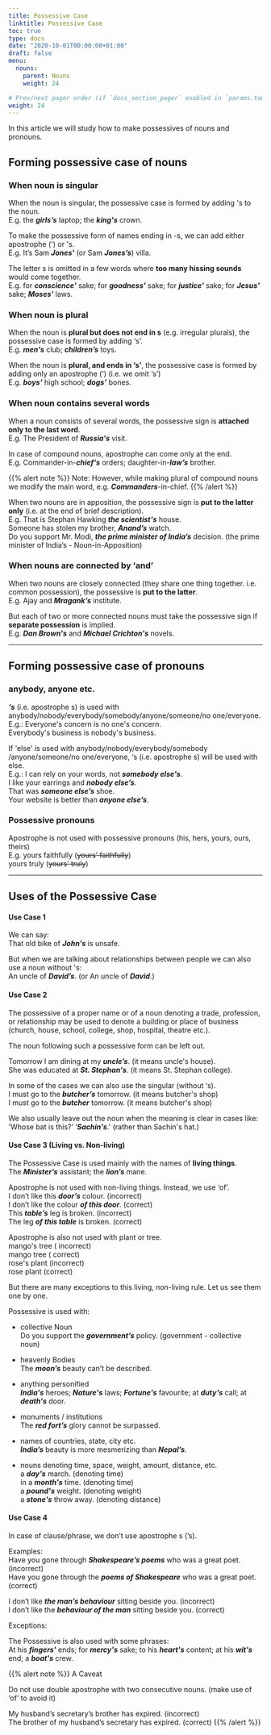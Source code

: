 ```yaml
---
title: Possessive Case
linktitle: Possessive Case
toc: true
type: docs
date: "2020-10-01T00:00:00+01:00"
draft: false
menu:
  nouns:
    parent: Nouns
    weight: 24

# Prev/next pager order (if `docs_section_pager` enabled in `params.toml`)
weight: 24
---
```


In this article we will study how to make possessives of nouns and pronouns.

##  Forming possessive case of nouns

### When noun is singular

When the noun is singular, the possessive case is formed by adding 's to the noun. <br>
E.g. the ***girls’s*** laptop; the ***king's*** crown. 

To make the possessive form of names ending in -s, we can add either apostrophe (') or 's. <br>
E.g. It’s Sam ***Jones'*** (or Sam ***Jones’s***) villa.

The letter s is omitted in a few words where <strong>too many hissing sounds</strong> would come together. <br>
E.g. for ***conscience'*** sake; for ***goodness'*** sake; for ***justice'*** sake; for ***Jesus'*** sake; ***Moses'*** laws.

### When noun is plural

When the noun is <strong>plural but does not end in s</strong> (e.g. irregular plurals), the possessive case is formed by adding ‘s’. <br>
E.g. ***men's*** club; ***children’s*** toys. 

When the noun is <strong>plural, and ends in ‘s’</strong>, the possessive case is formed by adding only an apostrophe (‘) (i.e. we omit ‘s’) <br>
E.g. ***boys’*** high school; ***dogs’*** bones.

### When noun contains several words

When a noun consists of several words, the possessive sign is <strong>attached only to the last word</strong>. <br>
E.g. The President of ***Russia's*** visit. 

In case of compound nouns, apostrophe can come only at the end. <br>
E.g. Commander-in-***chief's*** orders; daughter-in-***law’s*** brother. 

{{% alert note %}}
Note: However, while making plural of compound nouns we modify the main word, e.g. ***Commanders***-in-chief.
{{% /alert %}}

When two nouns are in apposition, the possessive sign is <strong>put to the latter only</strong> (i.e. at the end of brief description). <br>
E.g. That is Stephan Hawking ***the scientist's*** house. <br>
Someone has stolen my brother, ***Anand’s*** watch. <br>
Do you support Mr. Modi, ***the prime minister of India’s*** decision. (the prime minister of India’s - Noun-in-Apposition) <br>

### When nouns are connected by ‘and’

When two nouns are closely connected (they share one thing together. i.e. common possession), the possessive is <strong>put to the latter</strong>. <br>
E.g. Ajay and ***Mragank’s*** institute. 

But each of two or more connected nouns must take the possessive sign if <strong>separate possession</strong> is implied. <br>
E.g. ***Dan Brown's*** and ***Michael Crichton's*** novels. 

<hr>

##  Forming possessive case of pronouns

### anybody, anyone etc.

***‘s*** (i.e. apostrophe s) is used with anybody/nobody/everybody/somebody/anyone/someone/no one/everyone.<br>
E.g.: Everyone's concern is no one's concern.<br>
Everybody's business is nobody's business.<br>

If 'else' is used with anybody/nobody/everybody/somebody /anyone/someone/no one/everyone, ‘s (i.e. apostrophe s) will be used with else.<br>
E.g.: I can rely on your words, not ***somebody else's***.<br>
I like your earrings and ***nobody else’s***.<br>
That was ***someone else’s*** shoe.<br>
Your website is better than ***anyone else’s***.<br>

### Possessive pronouns

Apostrophe is not used with possessive pronouns (his, hers, yours, ours, theirs) <br>
E.g. yours faithfully (<s>yours’ faithfully</s>)  <br>
yours truly (<s>yours’ truly</s>) <br>

<hr>

## Uses of the Possessive Case 

#### Use Case 1

We can say: <br>
That old bike of ***John's*** is unsafe. <br>

But when we are talking about relationships between people we can also use a noun without 's: <br>
An uncle of ***David’s***. (or An uncle of ***David***.) <br>

#### Use Case 2

The possessive of a proper name or of a noun denoting a trade, profession, or relationship may be used to denote a building or place of business (church, house, school, college, shop, hospital, theatre etc.). 

The noun following such a possessive form can be left out.

Tomorrow I am dining at my ***uncle’s***. (it means uncle's house).  <br>
She was educated at ***St. Stephan's***.  (it means St. Stephan college). <br>

In some of the cases we can also use the singular (without ‘s). <br>
I must go to the ***butcher’s*** tomorrow. (it means butcher's shop)  <br>
I must go to the ***butcher*** tomorrow. (it means butcher's shop)  <br>

We also usually leave out the noun when the meaning is clear in cases like: <br>
'Whose bat is this?’ ‘***Sachin's***.' (rather than Sachin's hat.) <br>

#### Use Case 3 (Living vs. Non-living)

The Possessive Case is used mainly with the names of <strong>living things</strong>. <br>
The ***Minister’s*** assistant; the ***lion’s*** mane. <br>

Apostrophe is not used with non-living things. Instead, we use ‘of’.  <br>
I don’t like this ***door’s*** colour. (incorrect)<br>
I don’t like the colour ***of this door***. (correct)<br>
This ***table’s*** leg is broken. (incorrect)<br>
The leg ***of this table*** is broken. (correct)<br>

Apostrophe is also not used with plant or tree.<br>
mango's tree ( incorrect)<br>
mango tree ( correct)<br>
rose's plant (incorrect)<br>
rose plant (correct)<br>

But there are many exceptions to this living, non-living rule. Let us see them one by one. <br>

Possessive is used with: <br>

* collective Noun <br>
Do you support the ***government’s*** policy. (government - collective noun)<br>

* heavenly Bodies <br>
The ***moon’s*** beauty can’t be described. <br>

* anything personified <br>
***India's*** heroes; ***Nature's*** laws; ***Fortune's*** favourite; at ***duty's*** call; at ***death's*** door.<br>

* monuments / institutions<br>
The ***red fort’s*** glory cannot be surpassed.<br>

* names of countries, state, city etc.<br>
***India’s*** beauty is more mesmerizing than ***Nepal’s***.<br>

* nouns denoting time, space, weight, amount, distance, etc. <br>
a ***day's*** march. (denoting time) <br>
in a ***month's*** time. (denoting time) <br>
a ***pound's*** weight. (denoting weight) <br>
a ***stone's*** throw away. (denoting distance) <br>

#### Use Case 4

In case of clause/phrase, we don’t use apostrophe s (’s). <br>

Examples: <br>
Have you gone through ***Shakespeare’s poems*** who was a great poet. (incorrect)<br>
Have you gone through the ***poems of Shakespeare*** who was a great poet. (correct)<br>

I don’t like ***the man’s behaviour*** sitting beside you. (incorrect)<br>
I don’t like the ***behaviour of the man*** sitting beside you. (correct)<br>

Exceptions:<br>

The Possessive is also used with some phrases:<br>
At his ***fingers'*** ends; for ***mercy's*** sake; to his ***heart's*** content; at his ***wit's*** end; a ***boat's*** crew. <br>

{{% alert note %}}
A Caveat

Do not use double apostrophe with two consecutive nouns. (make use of ‘of’ to avoid it)

My husband’s secretary’s brother has expired. (incorrect)<br>
The brother of my husband’s secretary has expired. (correct)
{{% /alert %}}

